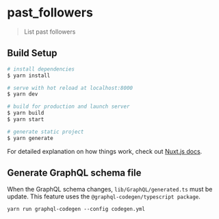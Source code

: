 # past_followers

> List past followers

## Build Setup

```bash
# install dependencies
$ yarn install

# serve with hot reload at localhost:8000
$ yarn dev

# build for production and launch server
$ yarn build
$ yarn start

# generate static project
$ yarn generate
```

For detailed explanation on how things work, check out [Nuxt.js docs](https://nuxtjs.org).

## Generate GraphQL schema file

When the GraphQL schema changes, `lib/GraphQL/generated.ts` must be update.
This feature uses the `@graphql-codegen/typescript package`.

```
yarn run graphql-codegen --config codegen.yml
```
